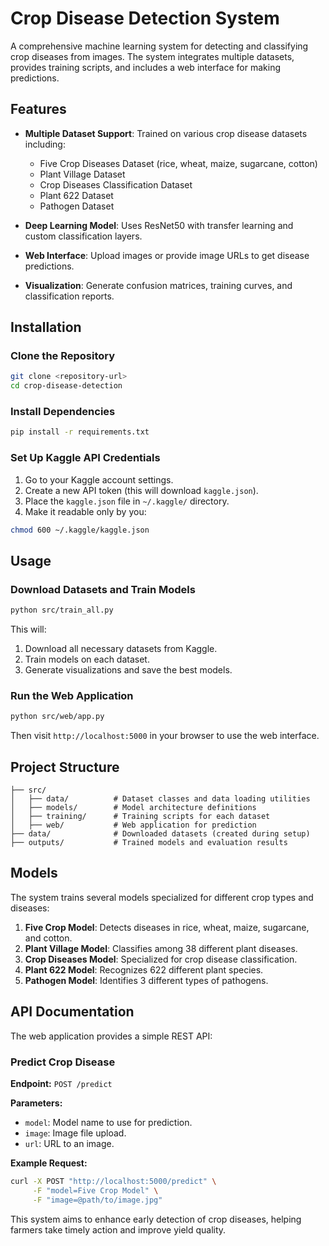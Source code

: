 # Crop Disease Detection System

A comprehensive machine learning system for detecting and classifying crop diseases from images. The system integrates multiple datasets, provides training scripts, and includes a web interface for making predictions.

## Features

- **Multiple Dataset Support**: Trained on various crop disease datasets including:
  - Five Crop Diseases Dataset (rice, wheat, maize, sugarcane, cotton)
  - Plant Village Dataset
  - Crop Diseases Classification Dataset
  - Plant 622 Dataset
  - Pathogen Dataset

- **Deep Learning Model**: Uses ResNet50 with transfer learning and custom classification layers.

- **Web Interface**: Upload images or provide image URLs to get disease predictions.

- **Visualization**: Generate confusion matrices, training curves, and classification reports.

## Installation

### Clone the Repository
```bash
git clone <repository-url>
cd crop-disease-detection
```

### Install Dependencies
```bash
pip install -r requirements.txt
```

### Set Up Kaggle API Credentials
1. Go to your Kaggle account settings.
2. Create a new API token (this will download `kaggle.json`).
3. Place the `kaggle.json` file in `~/.kaggle/` directory.
4. Make it readable only by you:
```bash
chmod 600 ~/.kaggle/kaggle.json
```

## Usage

### Download Datasets and Train Models
```bash
python src/train_all.py
```
This will:
1. Download all necessary datasets from Kaggle.
2. Train models on each dataset.
3. Generate visualizations and save the best models.

### Run the Web Application
```bash
python src/web/app.py
```
Then visit `http://localhost:5000` in your browser to use the web interface.

## Project Structure
```
├── src/
│   ├── data/          # Dataset classes and data loading utilities
│   ├── models/        # Model architecture definitions
│   ├── training/      # Training scripts for each dataset
│   ├── web/           # Web application for prediction
├── data/              # Downloaded datasets (created during setup)
├── outputs/           # Trained models and evaluation results
```

## Models

The system trains several models specialized for different crop types and diseases:

1. **Five Crop Model**: Detects diseases in rice, wheat, maize, sugarcane, and cotton.
2. **Plant Village Model**: Classifies among 38 different plant diseases.
3. **Crop Diseases Model**: Specialized for crop disease classification.
4. **Plant 622 Model**: Recognizes 622 different plant species.
5. **Pathogen Model**: Identifies 3 different types of pathogens.

## API Documentation

The web application provides a simple REST API:

### Predict Crop Disease
**Endpoint:** `POST /predict`

**Parameters:**
- `model`: Model name to use for prediction.
- `image`: Image file upload.
- `url`: URL to an image.

**Example Request:**
```bash
curl -X POST "http://localhost:5000/predict" \
     -F "model=Five Crop Model" \
     -F "image=@path/to/image.jpg"
```

This system aims to enhance early detection of crop diseases, helping farmers take timely action and improve yield quality.


 
